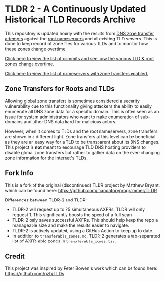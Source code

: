 # TLDR 2 - A Continuously Updated Historical TLD Records Archive
This repository is updated hourly with the results from [DNS zone transfer attempts](https://en.wikipedia.org/wiki/DNS_zone_transfer) against the [root nameservers](https://en.wikipedia.org/wiki/Root_name_server) and all existing TLD servers. This is done to keep record of zone files for various TLDs and to monitor how these zones change overtime.

[Click here to view the list of commits and see how the various TLD & root zones change overtime.](https://github.com/flotwig/TLDR-2/commits/main)

[Click here to view the list of nameservers with zone transfers enabled.](https://github.com/flotwig/TLDR-2/blob/main/transferable_zones.md)

## Zone Transfers for Roots and TLDs
Allowing global zone transfers is sometimes considered a security vulnerability due to this functionality giving attackers the ability to easily enumerate all DNS zone data for a specific domain. This is often seen as an issue for system administrators who want to make enumeration of sub-domains and other DNS data hard for malicious actors.

However, when it comes to TLDs and the root nameservers, zone transfers are shown in a different light. Zone transfers at this level can be beneficial as they are an easy way for a TLD to be transparent about its DNS changes. This project is **not** meant to encourage TLD DNS hosting providers to disable global zone transfers but rather to gather data on the ever-changing zone information for the Internet's TLDs.

## Fork Info
This is a fork of the original (discontinued) TLDR project by Matthew Bryant, which can be found here: https://github.com/mandatoryprogrammer/TLDR

Differences between TLDR-2 and TLDR:
* TLDR-2 will request up to 25 simultaneous AXFRs, TLDR will only request 1. This significantly boosts the speed of a full scan.
* TLDR-2 only saves successful AXFRs. This should help keep the repo a manageable size and make the results easier to navigate.
* TLDR-2 is actively updated, using a GitHub Action to keep up to date.
* In addition to `transferable_zones.md`, TLDR-2 generates a tab-separated list of AXFR-able zones in `transferable_zones.tsv`.

## Credit
This project was inspired by Peter Bowen's work which can be found here: https://github.com/pzb/TLDs
